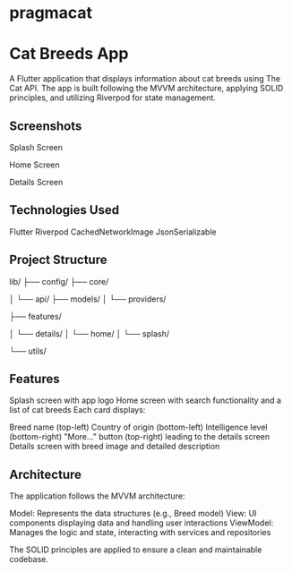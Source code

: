 # pragmacat


# **Cat Breeds App**

A Flutter application that displays information about cat breeds using The Cat API. The app is built following the MVVM architecture, applying SOLID principles, and utilizing Riverpod for state management.

## Screenshots

Splash Screen

Home Screen

Details Screen

## Technologies Used

Flutter
Riverpod
CachedNetworkImage
JsonSerializable


## Project Structure

lib/
├── config/
├── core/

│   └── api/
    ├── models/
│   └── providers/

├── features/

│   └── details/
│   └── home/
│   └── splash/

└── utils/

## Features

Splash screen with app logo
Home screen with search functionality and a list of cat breeds
Each card displays:

Breed name (top-left)
Country of origin (bottom-left)
Intelligence level (bottom-right)
"More..." button (top-right) leading to the details screen
Details screen with breed image and detailed description

## Architecture

The application follows the MVVM architecture:

Model: Represents the data structures (e.g., Breed model)
View: UI components displaying data and handling user interactions
ViewModel: Manages the logic and state, interacting with services and repositories

The SOLID principles are applied to ensure a clean and maintainable codebase.
